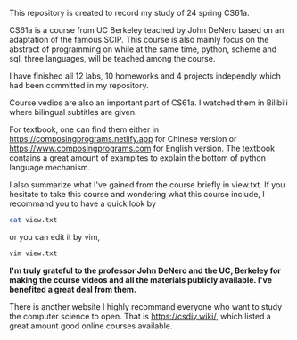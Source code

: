 This repository is created to record my study of 24 spring CS61a.

CS61a is a course from UC Berkeley teached by John DeNero based on an adaptation
of the famous SCIP. This course is also mainly focus on the abstract of
programming on while at the same time, python, scheme and sql, three languages,
will be teached among the course.

I have finished all 12 labs, 10 homeworks and 4 projects independly which had
been committed in my repository.

Course vedios are also an important part of CS61a. I watched them in Bilibili
where bilingual subtitles are given.

For textbook, one can find them either in https://composingprograms.netlify.app
for Chinese version or https://www.composingprograms.com for English version.
The textbook contains a great amount of exampltes to explain the bottom of
python language mechanism.

I also summarize what I've gained from the course briefly in view.txt. If you
hesitate to take this course and wondering what this course include, I recommand
you to have a quick look by

```bash
cat view.txt
```

or you can edit it by vim,

```bash
vim view.txt
```

**I'm truly grateful to the professor John DeNero and the UC, Berkeley for
making the course videos and all the materials publicly available. I've
benefited a great deal from them.**

There is another website I highly recommand everyone who want to study the
computer science to open. That is https://csdiy.wiki/, which listed a great
amount good online courses available.
